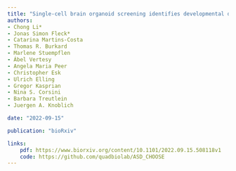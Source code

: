 ```yaml
---
title: "Single-cell brain organoid screening identifies developmental defects in autism"
authors:
- Chong Li*
- Jonas Simon Fleck*
- Catarina Martins-Costa
- Thomas R. Burkard
- Marlene Stuempflen
- Ábel Vertesy
- Angela Maria Peer
- Christopher Esk
- Ulrich Elling
- Gregor Kasprian
- Nina S. Corsini
- Barbara Treutlein
- Juergen A. Knoblich

date: "2022-09-15"

publication: "bioRxiv"

links:
    pdf: https://www.biorxiv.org/content/10.1101/2022.09.15.508118v1
    code: https://github.com/quadbiolab/ASD_CHOOSE
---
```




